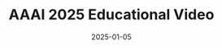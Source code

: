 ---
title: "AAAI 2025 Educational Video"
category: "Video Production"
subcategory: "LLM Safety"
description: "3-minute educational video created for the AAAI 2025 conference, introducing attacks and defenses in the field of large language model security."
imageUrl: "images/optimized/projects/2025_01_05_aaai_video/titlecard.webp"
year: "2025"
date: "2025-01-05"
role: "Video Creator"
technologies: ["DaVinci Resolve", "Affinity Designer"]
pinned: 4
featured: true
locked: true
tooltip: "Under curation, stay tuned!"
---